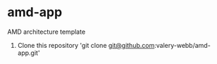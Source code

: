 amd-app
=======
AMD architecture template

1. Clone this repository
   'git clone git@github.com:valery-webb/amd-app.git'

